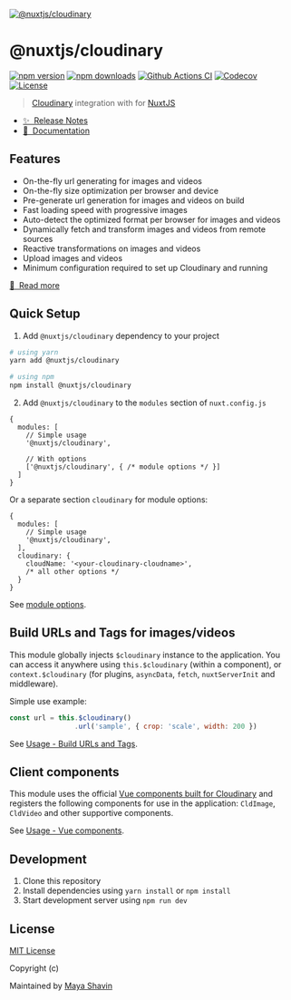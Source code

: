 [![@nuxtjs/cloudinary](https://cloudinary.nuxtjs.org/preview.png)](https://cloudinary.nuxtjs.org)

# @nuxtjs/cloudinary

[![npm version][npm-version-src]][npm-version-href]
[![npm downloads][npm-downloads-src]][npm-downloads-href]
[![Github Actions CI][github-actions-ci-src]][github-actions-ci-href]
[![Codecov][codecov-src]][codecov-href]
[![License][license-src]][license-href]

> [Cloudinary](https://cloudinary.com) integration with for [NuxtJS](https://nuxtjs.org)

- [✨ &nbsp;Release Notes](https://cloudinary.nuxtjs.org/releases)
- [📖 &nbsp;Documentation](https://cloudinary.nuxtjs.org)

## Features

- On-the-fly url generating for images and videos
- On-the-fly size optimization per browser and device
- Pre-generate url generation for images and videos on build
- Fast loading speed with progressive images
- Auto-detect the optimized format per browser for images and videos
- Dynamically fetch and transform images and videos from remote sources
- Reactive transformations on images and videos
- Upload images and videos
- Minimum configuration required to set up Cloudinary and running

[📖 &nbsp;Read more](https://cloudinary.nuxtjs.org)

## Quick Setup

1. Add `@nuxtjs/cloudinary` dependency to your project

```bash
# using yarn
yarn add @nuxtjs/cloudinary 

# using npm
npm install @nuxtjs/cloudinary
```

2. Add `@nuxtjs/cloudinary` to the `modules` section of `nuxt.config.js`

```js[nuxt.config.js]
{
  modules: [
    // Simple usage
    '@nuxtjs/cloudinary',

    // With options
    ['@nuxtjs/cloudinary', { /* module options */ }]
  ]
}
```

Or a separate section `cloudinary` for module options:

```js[nuxt.config.js]
{
  modules: [
    // Simple usage
    '@nuxtjs/cloudinary',
  ],
  cloudinary: {
    cloudName: '<your-cloudinary-cloudname>',
    /* all other options */
  }
}
```

See [module options](https://cloudinary.nuxtjs.org/options).

## Build URLs and Tags for images/videos

This module globally injects `$cloudinary` instance to the application. You can access it anywhere using `this.$cloudinary` (within a component), or `context.$cloudinary` (for plugins, `asyncData`, `fetch`, `nuxtServerInit` and middleware).

Simple use example:

```js
const url = this.$cloudinary()
                .url('sample', { crop: 'scale', width: 200 })
```

See [Usage - Build URLs and Tags](https://cloudinary.nuxtjs.org/usage-build).

## Client components

This module uses the official [Vue components built for Cloudinary](https://github.com/cloudinary/cloudinary-vue) and registers the following components for use in the application: `CldImage`, `CldVideo` and other supportive components. 

See [Usage - Vue components](https://cloudinary.nuxtjs.org/component).

## Development

1. Clone this repository
2. Install dependencies using `yarn install` or `npm install`
3. Start development server using `npm run dev`

## License

[MIT License](./LICENSE)

Copyright (c)

Maintained by [Maya Shavin](https://github.com/mayashavin)

<!-- Badges -->
[npm-version-src]: https://img.shields.io/npm/v/@nuxtjs/cloudinary/latest.svg
[npm-version-href]: https://npmjs.com/package/@nuxtjs/cloudinary

[npm-downloads-src]: https://img.shields.io/npm/dt/@nuxtjs/cloudinary.svg
[npm-downloads-href]: https://npmjs.com/package/@nuxtjs/cloudinary

[github-actions-ci-src]: https://github.com/nuxt-community/cloudinary-module/workflows/ci/badge.svg
[github-actions-ci-href]: https://github.com/nuxt-community/cloudinary-module/actions?query=workflow%3Aci

[codecov-src]: https://img.shields.io/codecov/c/github/nuxt-community/cloudinary-module.svg
[codecov-href]: https://codecov.io/gh/nuxt-community/cloudinary-module

[license-src]: https://img.shields.io/npm/l/@nuxtjs/cloudinary.svg
[license-href]: https://npmjs.com/package/@nuxtjs/cloudinary
